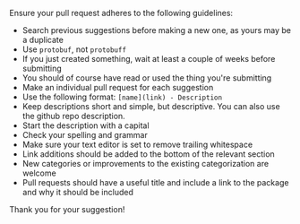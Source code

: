Ensure your pull request adheres to the following guidelines:

- Search previous suggestions before making a new one, as yours may be a duplicate
- Use `protobuf`, not `protobuff`
- If you just created something, wait at least a couple of weeks before submitting
- You should of course have read or used the thing you're submitting
- Make an individual pull request for each suggestion
- Use the following format: `[name](link) - Description`
- Keep descriptions short and simple, but descriptive. You can also use the github repo description.
- Start the description with a capital
- Check your spelling and grammar
- Make sure your text editor is set to remove trailing whitespace
- Link additions should be added to the bottom of the relevant section
- New categories or improvements to the existing categorization are welcome
- Pull requests should have a useful title and include a link to the package and why it should be included

Thank you for your suggestion!
